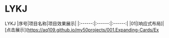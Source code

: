 # LYKJ
LYKJ
|序号|项目名称|项目效果展示|
|:------:|:------:|:------:|
|01|[响应式布局]|[点击展示](https://aq109.github.io/my50projects/001.Expanding-Cards/Ex
